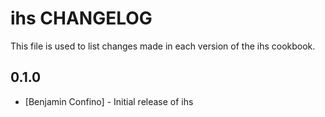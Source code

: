 ihs CHANGELOG
=============

This file is used to list changes made in each version of the ihs cookbook.

0.1.0
-----
- [Benjamin Confino] - Initial release of ihs


